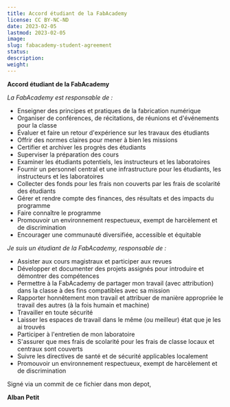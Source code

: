 ```yaml
---
title: Accord étudiant de la FabAcademy
license: CC BY-NC-ND
date: 2023-02-05
lastmod: 2023-02-05
image:
slug: fabacademy-student-agreement
status:
description:
weight:
---
```


**Accord étudiant de la FabAcademy**

*La FabAcademy est responsable de :*
- Enseigner des principes et pratiques de la fabrication numérique
- Organiser de conférences, de récitations, de réunions et d'événements pour la classe
- Évaluer et faire un retour d'expérience sur les travaux des étudiants
- Offrir des normes claires pour mener à bien les missions
- Certifier et archiver les progrès des étudiants
- Superviser la préparation des cours
- Examiner les étudiants potentiels, les instructeurs et les laboratoires
- Fournir un personnel central et une infrastructure pour les étudiants, les instructeurs et les laboratoires
- Collecter des fonds pour les frais non couverts par les frais de scolarité des étudiants
- Gérer et rendre compte des finances, des résultats et des impacts du programme
- Faire connaître le programme
- Promouvoir un environnement respectueux, exempt de harcèlement et de discrimination
- Encourager une communauté diversifiée, accessible et équitable

*Je suis un étudiant de la FabAcademy, responsable de :*
- Assister aux cours magistraux et participer aux revues
- Développer et documenter des projets assignés pour introduire et démontrer des compétences
- Permettre à la FabAcademy de partager mon travail (avec attribution) dans la classe à des fins compatibles avec sa mission
- Rapporter honnêtement mon travail et attribuer de manière appropriée le travail des autres (à la fois humain et machine)
- Travailler en toute sécurité
- Laisser les espaces de travail dans le même (ou meilleur) état que je les ai trouvés
- Participer à l'entretien de mon laboratoire
- S'assurer que mes frais de scolarité pour les frais de classe locaux et centraux sont couverts
- Suivre les directives de santé et de sécurité applicables localement
- Promouvoir un environnement respectueux, exempt de harcèlement et de discrimination

Signé via un commit de ce fichier dans mon depot,

**Alban Petit**